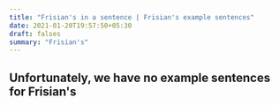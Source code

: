 ```yaml
---
title: "Frisian's in a sentence | Frisian's example sentences"
date: 2021-01-20T19:57:50+05:30
draft: falses
summary: "Frisian's"
---
```

## Unfortunately, we have no example sentences for Frisian's                 
